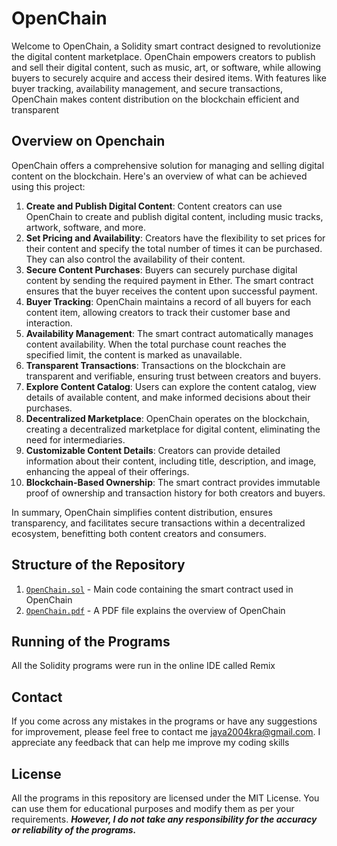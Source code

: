 # OpenChain
Welcome to OpenChain, a Solidity smart contract designed to revolutionize the digital content marketplace. OpenChain empowers creators to publish and sell their digital content, such as music, art, or software, while allowing buyers to securely acquire and access their desired items. With features like buyer tracking, availability management, and secure transactions, OpenChain makes content distribution on the blockchain efficient and transparent

## Overview on Openchain
OpenChain offers a comprehensive solution for managing and selling digital content on the blockchain. Here's an overview of what can be achieved using this project:
1. **Create and Publish Digital Content**: Content creators can use OpenChain to create and publish digital content, including music tracks, artwork, software, and more.
2. **Set Pricing and Availability**: Creators have the flexibility to set prices for their content and specify the total number of times it can be purchased. They can also control the availability of their content.
3. **Secure Content Purchases**: Buyers can securely purchase digital content by sending the required payment in Ether. The smart contract ensures that the buyer receives the content upon successful payment.
4. **Buyer Tracking**: OpenChain maintains a record of all buyers for each content item, allowing creators to track their customer base and interaction.
5. **Availability Management**: The smart contract automatically manages content availability. When the total purchase count reaches the specified limit, the content is marked as unavailable.
6. **Transparent Transactions**: Transactions on the blockchain are transparent and verifiable, ensuring trust between creators and buyers.
7. **Explore Content Catalog**: Users can explore the content catalog, view details of available content, and make informed decisions about their purchases.
8. **Decentralized Marketplace**: OpenChain operates on the blockchain, creating a decentralized marketplace for digital content, eliminating the need for intermediaries.
9. **Customizable Content Details**: Creators can provide detailed information about their content, including title, description, and image, enhancing the appeal of their offerings.
10. **Blockchain-Based Ownership**: The smart contract provides immutable proof of ownership and transaction history for both creators and buyers.

In summary, OpenChain simplifies content distribution, ensures transparency, and facilitates secure transactions within a decentralized ecosystem, benefitting both content creators and consumers.

## Structure of the Repository
1. [`OpenChain.sol`](https://github.com/fromjyce/OpenChain/blob/main/OpenChain.sol) - Main code containing the smart contract used in OpenChain
2. [`OpenChain.pdf`]() - A PDF file explains the overview of OpenChain

## Running of the Programs
All the Solidity programs were run in the online IDE called Remix

## Contact
If you come across any mistakes in the programs or have any suggestions for improvement, please feel free to contact me <jaya2004kra@gmail.com>. I appreciate any feedback that can help me improve my coding skills

## License
All the programs in this repository are licensed under the MIT License. You can use them for educational purposes and modify them as per your requirements. ***However, I do not take any responsibility for the accuracy or reliability of the programs.***
